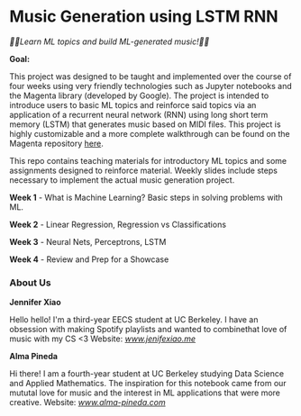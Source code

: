 # Music Generation using LSTM RNN
*🎵🎶Learn ML topics and build ML-generated music!🎵🎶*

**Goal:** 

This project was designed to be taught and implemented over the course of four weeks using very friendly technologies such as Jupyter notebooks and the Magenta library (developed by Google). The project is intended to introduce users to basic ML topics and reinforce said topics via an application of a recurrent neural network (RNN) using long short term memory (LSTM) that generates music based on MIDI files. This project is highly customizable and a more complete walkthrough can be found on the Magenta repository [here](https://github.com/tensorflow/magenta/tree/master/magenta/models/melody_rnn).

This repo contains teaching materials for introductory ML topics and some assignments designed to reinforce material. Weekly slides include steps necessary to implement the actual music generation project.

**Week 1** - What is Machine Learning? Basic steps in solving problems with ML. 

**Week 2** - Linear Regression, Regression vs Classifications

**Week 3** - Neural Nets, Perceptrons, LSTM

**Week 4** - Review and Prep for a Showcase

### About Us
**Jennifer Xiao**

Hello hello! I'm a third-year EECS student at UC Berkeley. I have an obsession with making Spotify playlists and wanted to combinethat love of music with my CS <3 Website: *www.jenifexiao.me*

**Alma Pineda**

Hi there! I am a fourth-year student at UC Berkeley studying Data Science and Applied Mathematics. The inspiration for this notebook came from our mututal love for music and the interest in ML applications that were more creative.
Website: *www.alma-pineda.com*
